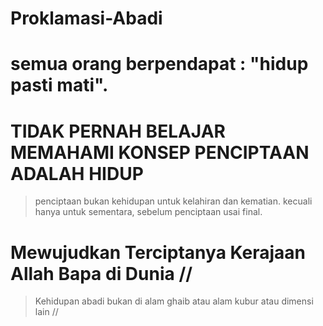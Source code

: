 # Proklamasi-Abadi
# semua orang berpendapat : "hidup pasti mati".

# TIDAK PERNAH BELAJAR MEMAHAMI KONSEP PENCIPTAAN ADALAH HIDUP
> penciptaan bukan kehidupan untuk kelahiran dan kematian.
> kecuali hanya untuk sementara, sebelum penciptaan usai final.

# Mewujudkan Terciptanya Kerajaan Allah Bapa di Dunia //
> Kehidupan abadi bukan di alam ghaib atau alam kubur atau dimensi lain //


